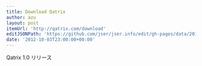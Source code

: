 ```yaml
---
title: Download Qatrix
author: azu
layout: post
itemUrl: 'http://qatrix.com/download'
editJSONPath: 'https://github.com/jser/jser.info/edit/gh-pages/data/2012/10/index.json'
date: '2012-10-03T23:00:00+00:00'
---
```

Qatrix 1.0 リリース
